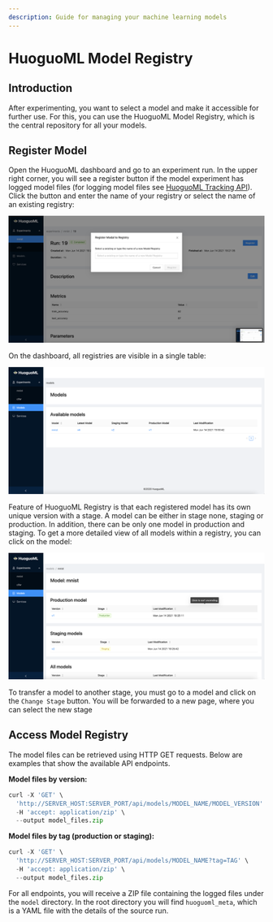 ```yaml
---
description: Guide for managing your machine learning models
---
```


# HuoguoML Model Registry

## Introduction

After experimenting, you want to select a model and make it accessible for further use. For this, you can use the HuoguoML Model Registry, which is the central repository for all your models.

## Register Model

Open the HuoguoML dashboard and go to an experiment run. In the upper right corner, you will see a register button if the model experiment has logged model files \(for logging model files see [HuoguoML Tracking API](huoguoml-tracking-api.md#track-model-files)\). Click the button and enter the name of your registry or select the name of an existing registry:

![Register a model with the HuoguoML dashboard](../.gitbook/assets/screenshot-2021-06-16-at-10.52.26.png)

On the dashboard, all registries are visible in a single table:

![](../.gitbook/assets/model-view.png)

Feature of HuoguoML Registry is that each registered model has its own unique version with a stage. A model can be either in stage none, staging or production. In addition, there can be only one model in production and staging. To get a more detailed view of all models within a registry, you can click on the model:

![All models within a model registry](../.gitbook/assets/model-detail-view.png)

To transfer a model to another stage, you must go to a model and click on the `Change Stage` button. You will be forwarded to a new page, where you can select the new stage

## Access Model Registry

The model files can be retrieved using HTTP GET requests. Below are examples that show the available API endpoints.

**Model files by version:**

```python
curl -X 'GET' \
  'http://SERVER_HOST:SERVER_PORT/api/models/MODEL_NAME/MODEL_VERSION' \
  -H 'accept: application/zip' \
  --output model_files.zip
```

**Model files by tag \(production or staging\):**

```python
curl -X 'GET' \
  'http://SERVER_HOST:SERVER_PORT/api/models/MODEL_NAME?tag=TAG' \
  -H 'accept: application/zip' \
  --output model_files.zip
```

For all endpoints, you will receive a ZIP file containing the logged files under the `model` directory. In the root directory you will find `huoguoml_meta`, which is a YAML file with the details of the source run.

